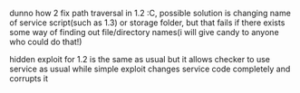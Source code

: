 dunno how 2 fix path traversal in 1.2 :C, possible solution is changing name of service script(such as 1.3) or storage folder, but that fails if there exists some way of finding out file/directory names(i will give candy to anyone who could do that!)

hidden exploit for 1.2 is the same as usual but it allows checker to use service as usual while simple exploit changes service code completely and corrupts it
